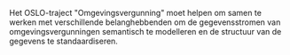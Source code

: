 Het OSLO-traject "Omgevingsvergunning" moet helpen om samen te werken met verschillende belanghebbenden om de gegevensstromen van omgevingsvergunningen semantisch te modelleren en de structuur van de gegevens te standaardiseren.
